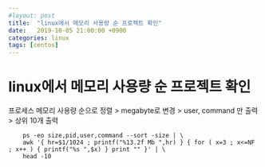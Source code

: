 ```yaml
---
#layout: post
title:  "linux에서 메모리 사용량 순 프로젝트 확인"
date:   2019-10-05 21:00:00 +0900
categories: linux
tags: [centos]
---
```

# linux에서 메모리 사용량 순 프로젝트 확인

프로세스 메모리 사용량 순으로 정렬 > megabyte로 변경 > user, command 만 출력 > 상위 10개 출력

```
    ps -eo size,pid,user,command --sort -size | \
    awk '{ hr=$1/1024 ; printf("%13.2f Mb ",hr) } { for ( x=3 ; x<=NF ; x++ ) { printf("%s ",$x) } print "" }' | \
    head -10
```
